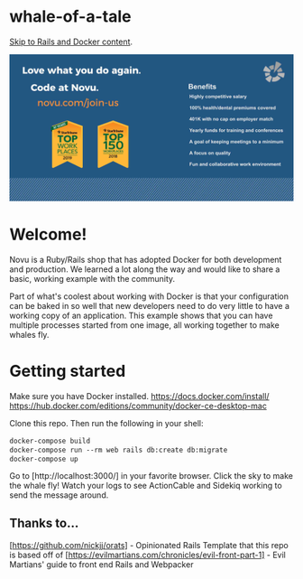 # whale-of-a-tale
[Skip to Rails and Docker content](#welcome).

[![](img/hiring_ad.jpg)](http://novu.com/join-us)

# Welcome!
Novu is a Ruby/Rails shop that has adopted Docker for both development and production. We learned a lot along the way and would like to share a basic, working example with the community.

Part of what's coolest about working with Docker is that your configuration can be baked in so well that new developers need to do very little to have a working copy of an application. This example shows that you can have multiple processes started from one image, all working together to make whales fly.

# Getting started
Make sure you have Docker installed.
https://docs.docker.com/install/
https://hub.docker.com/editions/community/docker-ce-desktop-mac

Clone this repo. Then run the following in your shell:
```
docker-compose build
docker-compose run --rm web rails db:create db:migrate
docker-compose up
```

Go to [http://localhost:3000/] in your favorite browser.
Click the sky to make the whale fly! Watch your logs to see ActionCable and Sidekiq working to send the message around.

## Thanks to...
[https://github.com/nickjj/orats] - Opinionated Rails Template that this repo is based off of
[https://evilmartians.com/chronicles/evil-front-part-1] - Evil Martians' guide to front end Rails and Webpacker
